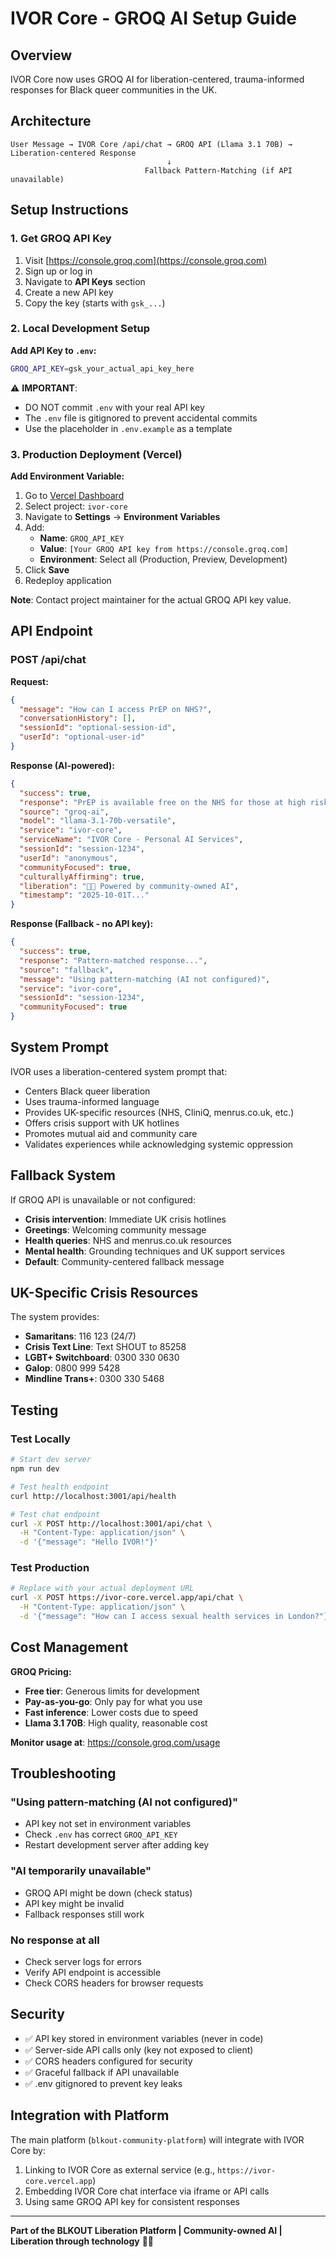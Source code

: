 # IVOR Core - GROQ AI Setup Guide

## Overview

IVOR Core now uses GROQ AI for liberation-centered, trauma-informed responses for Black queer communities in the UK.

## Architecture

```
User Message → IVOR Core /api/chat → GROQ API (Llama 3.1 70B) → Liberation-centered Response
                                   ↓
                              Fallback Pattern-Matching (if API unavailable)
```

## Setup Instructions

### 1. Get GROQ API Key

1. Visit [https://console.groq.com](https://console.groq.com)
2. Sign up or log in
3. Navigate to **API Keys** section
4. Create a new API key
5. Copy the key (starts with `gsk_...`)

### 2. Local Development Setup

**Add API Key to `.env`:**
```bash
GROQ_API_KEY=gsk_your_actual_api_key_here
```

⚠️ **IMPORTANT**:
- DO NOT commit `.env` with your real API key
- The `.env` file is gitignored to prevent accidental commits
- Use the placeholder in `.env.example` as a template

### 3. Production Deployment (Vercel)

**Add Environment Variable:**
1. Go to [Vercel Dashboard](https://vercel.com/dashboard)
2. Select project: `ivor-core`
3. Navigate to **Settings** → **Environment Variables**
4. Add:
   - **Name**: `GROQ_API_KEY`
   - **Value**: `[Your GROQ API key from https://console.groq.com]`
   - **Environment**: Select all (Production, Preview, Development)
5. Click **Save**
6. Redeploy application

**Note**: Contact project maintainer for the actual GROQ API key value.

## API Endpoint

### POST /api/chat

**Request:**
```json
{
  "message": "How can I access PrEP on NHS?",
  "conversationHistory": [],
  "sessionId": "optional-session-id",
  "userId": "optional-user-id"
}
```

**Response (AI-powered):**
```json
{
  "success": true,
  "response": "PrEP is available free on the NHS for those at high risk of HIV...",
  "source": "groq-ai",
  "model": "llama-3.1-70b-versatile",
  "service": "ivor-core",
  "serviceName": "IVOR Core - Personal AI Services",
  "sessionId": "session-1234",
  "userId": "anonymous",
  "communityFocused": true,
  "culturallyAffirming": true,
  "liberation": "✊🏾 Powered by community-owned AI",
  "timestamp": "2025-10-01T..."
}
```

**Response (Fallback - no API key):**
```json
{
  "success": true,
  "response": "Pattern-matched response...",
  "source": "fallback",
  "message": "Using pattern-matching (AI not configured)",
  "service": "ivor-core",
  "sessionId": "session-1234",
  "communityFocused": true
}
```

## System Prompt

IVOR uses a liberation-centered system prompt that:
- Centers Black queer liberation
- Uses trauma-informed language
- Provides UK-specific resources (NHS, CliniQ, menrus.co.uk, etc.)
- Offers crisis support with UK hotlines
- Promotes mutual aid and community care
- Validates experiences while acknowledging systemic oppression

## Fallback System

If GROQ API is unavailable or not configured:
- **Crisis intervention**: Immediate UK crisis hotlines
- **Greetings**: Welcoming community message
- **Health queries**: NHS and menrus.co.uk resources
- **Mental health**: Grounding techniques and UK support services
- **Default**: Community-centered fallback message

## UK-Specific Crisis Resources

The system provides:
- **Samaritans**: 116 123 (24/7)
- **Crisis Text Line**: Text SHOUT to 85258
- **LGBT+ Switchboard**: 0300 330 0630
- **Galop**: 0800 999 5428
- **Mindline Trans+**: 0300 330 5468

## Testing

### Test Locally
```bash
# Start dev server
npm run dev

# Test health endpoint
curl http://localhost:3001/api/health

# Test chat endpoint
curl -X POST http://localhost:3001/api/chat \
  -H "Content-Type: application/json" \
  -d '{"message": "Hello IVOR!"}'
```

### Test Production
```bash
# Replace with your actual deployment URL
curl -X POST https://ivor-core.vercel.app/api/chat \
  -H "Content-Type: application/json" \
  -d '{"message": "How can I access sexual health services in London?"}'
```

## Cost Management

**GROQ Pricing:**
- **Free tier**: Generous limits for development
- **Pay-as-you-go**: Only pay for what you use
- **Fast inference**: Lower costs due to speed
- **Llama 3.1 70B**: High quality, reasonable cost

**Monitor usage at**: https://console.groq.com/usage

## Troubleshooting

### "Using pattern-matching (AI not configured)"
- API key not set in environment variables
- Check `.env` has correct `GROQ_API_KEY`
- Restart development server after adding key

### "AI temporarily unavailable"
- GROQ API might be down (check status)
- API key might be invalid
- Fallback responses still work

### No response at all
- Check server logs for errors
- Verify API endpoint is accessible
- Check CORS headers for browser requests

## Security

- ✅ API key stored in environment variables (never in code)
- ✅ Server-side API calls only (key not exposed to client)
- ✅ CORS headers configured for security
- ✅ Graceful fallback if API unavailable
- ✅ .env gitignored to prevent key leaks

## Integration with Platform

The main platform (`blkout-community-platform`) will integrate with IVOR Core by:
1. Linking to IVOR Core as external service (e.g., `https://ivor-core.vercel.app`)
2. Embedding IVOR Core chat interface via iframe or API calls
3. Using same GROQ API key for consistent responses

---

**Part of the BLKOUT Liberation Platform | Community-owned AI | Liberation through technology** ✊🏾
